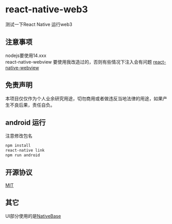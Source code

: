 # react-native-web3

测试一下React Native 运行web3

## 注意事项

nodejs要使用14.xxx<br>
react-native-webview 要使用我改造过的，否则有些情况下注入会有问题 [react-native-webview](https://github.com/zjz894251se/react-native-webview.git) <br>

## 免责声明

本项目仅仅作为个人业余研究用途，切勿商用或者做违反当地法律的用途，如果产生不良后果，责任自负。

## android 运行

注意修改包名

```bat
npm install
react-native link
npm run android
```

## 开源协议

[MIT](http://opensource.org/licenses/MIT)

## 其它

UI部分使用的是[NativeBase](https://github.com/GeekyAnts/nativebase)
